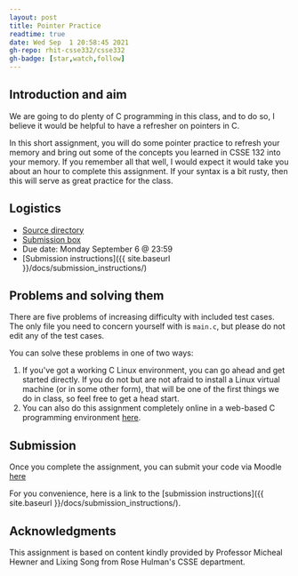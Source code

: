 ```yaml
---
layout: post
title: Pointer Practice
readtime: true
date: Wed Sep  1 20:58:45 2021
gh-repo: rhit-csse332/csse332
gh-badge: [star,watch,follow]
---
```


## Introduction and aim
We are going to do plenty of C programming in this class, and to do so, I
believe it would be helpful to have a refresher on pointers in C. 

In this short assignment, you will do some pointer practice to refresh your
memory and bring out some of the concepts you learned in CSSE 132 into your
memory. If you remember all that well, I would expect it would take you about an
hour to complete this assignment. If your syntax is a bit rusty, then this will
serve as great practice for the class. 

## Logistics
* [Source directory](https://github.com/rhit-csse332/csse332-202130/tree/main/homeworks/00_pointer_practice)
* [Submission box](https://moodle.rose-hulman.edu/mod/assign/view.php?id=2933254&forceview=1)
* Due date: Monday September 6 @ 23:59
* [Submission instructions]({{ site.baseurl }}/docs/submission_instructions/)


## Problems and solving them
There are five problems of increasing difficulty with included test cases. The
only file you need to concern yourself with is `main.c`, but please do not edit
any of the test cases. 

You can solve these problems in one of two ways:
1. If you've got a working C Linux environment, you can go ahead and get started
   directly. If you do not but are not afraid to install a Linux virtual machine
   (or in some other form), that will be one of the first things we do in class,
   so feel free to get a head start. 
2. You can also do this assignment completely online in a web-based C
   programming environment [here](https://repl.it/@RHITcsse/OSPointerPractice).

<!--
If you won't have time or computer access during the break, this assignment will
be due on the second day of the term (Friday), so you can try to squeeze it
during our work time in class. If you have any questions, please reach out via
Email or Teams as soon as possible. 
-->

## Submission
Once you complete the assignment, you can submit your code via Moodle
[here](https://moodle.rose-hulman.edu/mod/assign/view.php?id=2933254&forceview=1)

For you convenience, here is a link to the [submission instructions]({{ site.baseurl
}}/docs/submission_instructions/).

## Acknowledgments
This assignment is based on content kindly provided by Professor Micheal Hewner
and Lixing Song from Rose Hulman's CSSE department.
